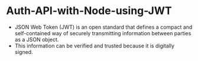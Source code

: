 # Auth-API-with-Node-using-JWT

* JSON Web Token (JWT) is an open standard that defines a compact and self-contained way of securely transmitting information between parties as a JSON object. 
* This information can be verified and trusted because it is digitally signed.
